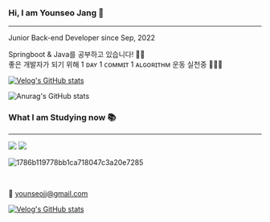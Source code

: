 ### **Hi, I am Younseo Jang** 👋

---

Junior Back-end Developer since Sep, 2022    

Springboot & Java를 공부하고 있습니다! 🙋‍♀️     
좋은 개발자가 되기 위해 1 ᴅᴀʏ 1 ᴄᴏᴍᴍɪᴛ 1 ᴀʟɢᴏʀɪᴛʜᴍ 운동 실천중 🏃‍♀️🏃‍      

 
[![Velog's GitHub stats](https://velog-readme-stats.vercel.app/api?name=younseo1016&color=dark)](https://velog.io/@younseo1016)

![Anurag's GitHub stats](https://github-readme-stats.vercel.app/api?username=Younddo&show_icons=true&theme=dark)




### What I am Studying now 📚

---

<img src="https://img.shields.io/badge/java-007396?style=for-the-badge&logo=java&logoColor=white"> <img src="https://img.shields.io/badge/SpringBoot-6DB33F?style=for-the-badge&logo=springboot&logoColor=white"/> 


![1786b119778bb1ca718047c3a20e7285](https://user-images.githubusercontent.com/99253403/199625967-965e4cf0-5617-426a-a4b3-0c63359e3603.gif)

 <br>
 
 
 💌 younseojj@gmail.com
 
 [![Velog's GitHub stats](https://velog-readme-stats.vercel.app/api/badge?name=Velog )](https://velog.io/@younseo1016) 
 
<!---
Younddo/Younddo is a ✨ special ✨ repository because its `README.md` (this file) appears on your GitHub profile.
You can click the Preview link to take a look at your changes.
--->

